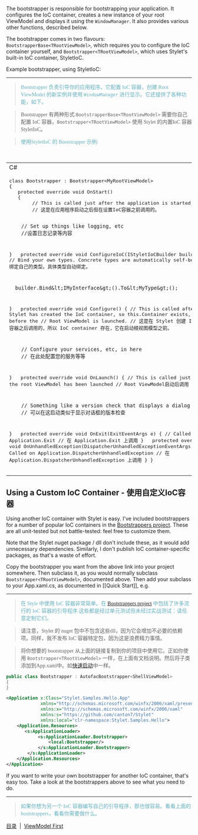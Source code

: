 The bootstrapper is responsible for bootstrapping your application. It configures the IoC container, creates a new instance of your root ViewModel and displays it using the `WindowManager`. It also provides various other functions, described below.

The bootstrapper comes in two flavours: `BootstrapperBase<TRootViewModel>`, which requires you to configure the IoC container yourself, and `Bootstrapper<TRootViewModel>`, which uses Stylet's built-in IoC container, StyletIoC.

Example bootstrapper, using StyletIoC:

---
><font color="#63aebb" face="微软雅黑">Bootstrapper 负责引导你的应用程序。它配置 IoC 容器，创建 Root ViewModel 的新实例并使用 `WindowManager` 进行显示。它还提供了各种功能，如下。

>Bootstrapper 有两种形式:`BootstrapperBase<TRootViewModel>` 需要你自己配置 IoC 容器，`Bootstrapper<TRootViewModel>` 使用 Stylet 的内置IoC 容器 StyletIoC。

>使用StyletIoC 的 Bootstrapper 示例:</font>

&nbsp;
<table><tr><td>C#</td><td>VB.NET</td>
<tr><td><pre lang="csharp">
class Bootstrapper : Bootstrapper&lt;MyRootViewModel&gt;
{
   protected override void OnStart()
   {
        // This is called just after the application is started, but before the IoC container is set up.
        // 这是在应用程序启动之后但在设置IoC容器之前调用的。

        // Set up things like logging, etc
        //设置日志记录等内容
   }
&nbsp;
   protected override void ConfigureIoC(IStyletIoCBuilder builder)
   {
        // Bind your own types. Concrete types are automatically self-bound.
        // 绑定自己的类型。具体类型自动绑定。

      builder.Bind&lt;IMyInterface&gt;().To&lt;MyType&gt;();
   }
&nbsp;
   protected override void Configure()
   {
        // This is called after Stylet has created the IoC container, so this.Container exists, but before the
        // Root ViewModel is launched.
        // 这是在 Stylet 创建 IoC 容器之后调用的，所以 IoC container 存在，它在启动根视图模型之前。

        // Configure your services, etc, in here
        // 在此处配置您的服务等等
   }
&nbsp;
   protected override void OnLaunch()
   {
        // This is called just after the root ViewModel has been launched
        // Root ViewModel启动后调用

        // Something like a version check that displays a dialog might be launched from here
        // 可以在这启动类似于显示对话框的版本检查
   }
&nbsp;
   protected override void OnExit(ExitEventArgs e)
   {
        // Called on Application.Exit
        // 在 Application.Exit 上调用
   }
&nbsp;
   protected override void OnUnhandledException(DispatcherUnhandledExceptionEventArgs e)
   {
        // Called on Application.DispatcherUnhandledException
        // 在 Application.DispatcherUnhandledException 上调用
   }
}</pre>
</td><td><pre lang="vb.net">
Public Class Bootstrapper : Inherits Bootstrapper(Of MyRootModel)
    Protected Overrides Sub OnStart()
        &#39; This Is called just after the application Is started, but before the IoC container Is set up.
        &#39; Set up things Like logging, etc
    End Sub
&nbsp;
    Protected Overrides Sub ConfigureIoC(ByVal builder As IStyletIoCBuilder)
        &#39; Bind your own types. Concrete types are automatically self-bound.
        builder.Bind(Of IMyInterface).To(Of MyType)()
    End Sub
&nbsp;
    Protected Overrides Sub Configure()
        &#39; This Is called after Stylet has created the IoC container, so this.Container exists, but before the
        &#39; Root ViewModel Is launched.
        &#39; Configure your services, etc, in here
    End Sub
&nbsp;
    Protected Overrides Sub OnLaunch()
        &#39; This Is called just after the root ViewModel has been launched
        &#39; Something Like a version check that displays a dialog might be launched from here
&nbsp;
    End Sub
&nbsp;
    Protected Overrides Sub OnExit(ByVal e As ExitEventArgs)
        &#39; Called on Application.Exit
    End Sub
&nbsp;
    Protected Overrides Sub OnUnhandledException(ByVal e As DispatcherUnhandledExceptionEventArgs)
        &#39; Called on Application.DispatcherUnhandledException
&nbsp;
    End Sub
End Class</pre></td></tr></table>



Using a Custom IoC Container - 使用自定义IoC容器
----------------------------

Using another IoC container with Stylet is easy. I've included bootstrappers for a number of popular IoC containers in the [Bootstrappers project](https://github.com/canton7/Stylet/tree/master/Bootstrappers). These are all unit-tested but not battle-tested: feel free to customize them.

Note that the Stylet nuget package / dll don't include these, as it would add unnecessary dependencies. Similarly, I don't publish IoC container-specific packages, as that's a waste of effort.

Copy the bootstrapper you want from the above link into your project somewhere. Then subclass it, as you would normally subclass `Bootstrapper<TRootViewModel>`, documented above. Then add your subclass to your App.xaml.cs, as documented in [[Quick Start]], e.g.

---
><font color="#63aebb" face="微软雅黑">在 Style 中使用 IoC 容器非常简单。在 [Bootstrappers project](https://github.com/canton7/Stylet/tree/master/Bootstrappers) 中包括了许多流行的 IoC 容器的引导程序.这些都是经过单元测试但未经过实战测试：请任意定制它们。

>请注意，Stylet 的 nuget 包中不包含这些dll，因为它会增加不必要的依赖项。同样，我不发布 IoC 容器特定包，因为这是浪费精力事情。

>将你想要的 bootstrapper 从上面的链接复制到你的项目中使用它。正如你使用 `Bootstrapper<TRootViewModel>` 一样，在上面有文档说明。然后将子类添加到App.xaml中。如[快速启动](./Quick-Start.md)中一样。
</font>

```csharp
public class Bootstrapper : AutofacBootstrapper<ShellViewModel>
{
}
```

```xml
<Application x:Class="Stylet.Samples.Hello.App"
             xmlns="http://schemas.microsoft.com/winfx/2006/xaml/presentation"
             xmlns:x="http://schemas.microsoft.com/winfx/2006/xaml"
             xmlns:s="https://github.com/canton7/Stylet"
             xmlns:local="clr-namespace:Stylet.Samples.Hello">
    <Application.Resources>
       <s:ApplicationLoader>
            <s:ApplicationLoader.Bootstrapper>
                <local:Bootstrapper/>
            </s:ApplicationLoader.Bootstrapper>
        </s:ApplicationLoader>
    </Application.Resources>
</Application>
```

If you want to write your own bootstrapper for another IoC container, that's easy too. Take a look at the bootstrappers above to see what you need to do.

---
><font color="#63aebb" face="微软雅黑">如果你想为另一个 IoC 容器编写自己的引导程序，那也很容易。看看上面的bootstrappers，看看你需要做什么。</font >

[目录](./Index.md)&nbsp;&nbsp;|&nbsp;&nbsp;[ViewModel First](./ViewModel-First.md)